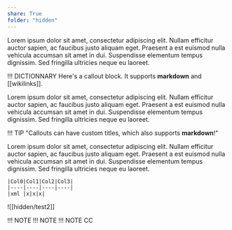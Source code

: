 ```yaml
---
share: True
folder: "hidden"
---
```

Lorem ipsum dolor sit amet, consectetur adipiscing elit. Nullam efficitur auctor sapien, ac faucibus justo aliquam eget. Praesent a est euismod nulla vehicula accumsan sit amet in dui. Suspendisse elementum tempus dignissim. Sed fringilla ultricies neque eu laoreet. 

!!! DICTIONNARY
	 Here's a callout block.
	 It supports **markdown** and [[wikilinks]].

Lorem ipsum dolor sit amet, consectetur adipiscing elit. Nullam efficitur auctor sapien, ac faucibus justo aliquam eget. Praesent a est euismod nulla vehicula accumsan sit amet in dui. Suspendisse elementum tempus dignissim. Sed fringilla ultricies neque eu laoreet.   

!!! TIP "Callouts can have custom titles, which also supports **markdown**!"

Lorem ipsum dolor sit amet, consectetur adipiscing elit. Nullam efficitur auctor sapien, ac faucibus justo aliquam eget. Praesent a est euismod nulla vehicula accumsan sit amet in dui. Suspendisse elementum tempus dignissim. Sed fringilla ultricies neque eu laoreet.


```agtable
|Col0|Col1|Col2|Col3|
|----|----|----|----|
|xml |x|x|x|
```


![[hidden/test2]]

!!! NOTE
		!!! NOTE
			!!! NOTE
				CC